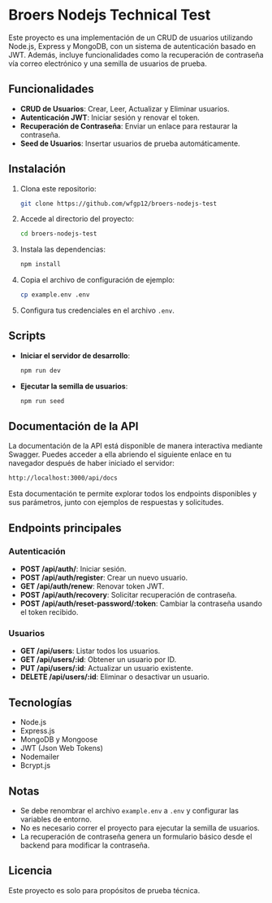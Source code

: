 # Broers Nodejs Technical Test

Este proyecto es una implementación de un CRUD de usuarios utilizando Node.js, Express y MongoDB, con un sistema de autenticación basado en JWT. Además, incluye funcionalidades como la recuperación de contraseña vía correo electrónico y una semilla de usuarios de prueba.

## Funcionalidades

- **CRUD de Usuarios**: Crear, Leer, Actualizar y Eliminar usuarios.
- **Autenticación JWT**: Iniciar sesión y renovar el token.
- **Recuperación de Contraseña**: Enviar un enlace para restaurar la contraseña.
- **Seed de Usuarios**: Insertar usuarios de prueba automáticamente.

## Instalación

1. Clona este repositorio:

   ```bash
   git clone https://github.com/wfgp12/broers-nodejs-test
   ```

2. Accede al directorio del proyecto:

   ```bash
   cd broers-nodejs-test
   ```

3. Instala las dependencias:

   ```bash
   npm install
   ```

4. Copia el archivo de configuración de ejemplo:

   ```bash
   cp example.env .env
   ```

5. Configura tus credenciales en el archivo `.env`.

## Scripts

- **Iniciar el servidor de desarrollo**:

  ```bash
  npm run dev
  ```

- **Ejecutar la semilla de usuarios**:

  ```bash
  npm run seed
  ```

## Documentación de la API

La documentación de la API está disponible de manera interactiva mediante Swagger. Puedes acceder a ella abriendo el siguiente enlace en tu navegador después de haber iniciado el servidor:

```bash
http://localhost:3000/api/docs
```

Esta documentación te permite explorar todos los endpoints disponibles y sus parámetros, junto con ejemplos de respuestas y solicitudes.

## Endpoints principales

### Autenticación

- **POST /api/auth/**: Iniciar sesión.
- **POST /api/auth/register**: Crear un nuevo usuario.
- **GET /api/auth/renew**: Renovar token JWT.
- **POST /api/auth/recovery**: Solicitar recuperación de contraseña.
- **POST /api/auth/reset-password/:token**: Cambiar la contraseña usando el token recibido.

### Usuarios

- **GET /api/users**: Listar todos los usuarios.
- **GET /api/users/:id**: Obtener un usuario por ID.
- **PUT /api/users/:id**: Actualizar un usuario existente.
- **DELETE /api/users/:id**: Eliminar o desactivar un usuario.

## Tecnologías

- Node.js
- Express.js
- MongoDB y Mongoose
- JWT (Json Web Tokens)
- Nodemailer
- Bcrypt.js

## Notas

- Se debe renombrar el archivo `example.env` a `.env` y configurar las variables de entorno.
- No es necesario correr el proyecto para ejecutar la semilla de usuarios.
- La recuperación de contraseña genera un formulario básico desde el backend para modificar la contraseña.

## Licencia

Este proyecto es solo para propósitos de prueba técnica.
